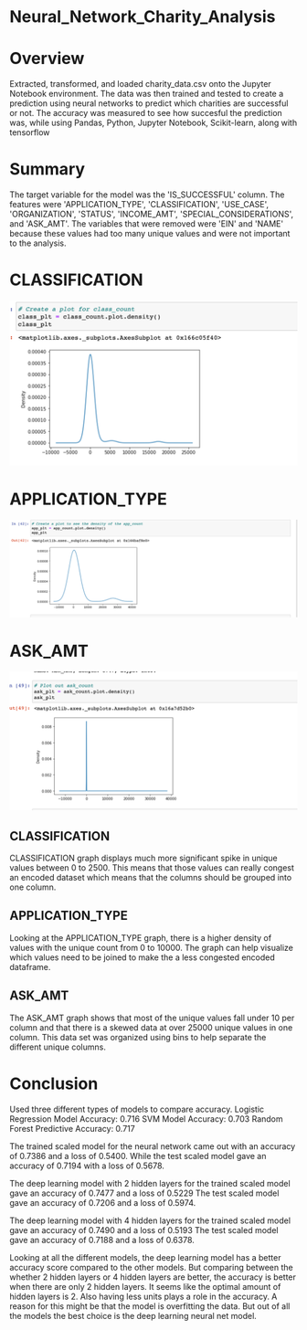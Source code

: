 # Neural_Network_Charity_Analysis


# Overview 
Extracted, transformed, and loaded charity_data.csv onto the Jupyter Notebook environment. The data was then trained and tested to create a prediction using neural networks to predict which charities are successful or not. The accuracy was measured to see how succesful the prediction was, while using Pandas, Python, Jupyter Notebook, Scikit-learn, along with tensorflow
# Summary
The target variable for the model was the 'IS_SUCCESSFUL' column. The features were 'APPLICATION_TYPE', 'CLASSIFICATION', 'USE_CASE', 'ORGANIZATION', 'STATUS', 'INCOME_AMT', 'SPECIAL_CONSIDERATIONS', and 'ASK_AMT'. The variables that were removed were 'EIN' and 'NAME' because these values had too many unique values and were not important to the analysis.
# CLASSIFICATION
![](pics/density.png)

# APPLICATION_TYPE
![](pics/density2.png)

# ASK_AMT
![](pics/density3.png)

## CLASSIFICATION
CLASSIFICATION graph displays much more significant spike in unique values between 0 to 2500. This means that those values can really congest an encoded dataset which means that the columns should be grouped into one column.
## APPLICATION_TYPE
Looking at the APPLICATION_TYPE graph, there is a higher density of values with the unique count from 0 to 10000. The graph can help visualize which values need to be joined to make the a less congested encoded dataframe.
## ASK_AMT
The ASK_AMT graph shows that most of the unique values fall under 10 per column and that there is a skewed data at over 25000 unique values in one column. This data set was organized using bins to help separate the different unique columns.
# Conclusion
Used three different types of models to compare accuracy. Logistic Regression Model Accuracy: 0.716 SVM Model Accuracy: 0.703 Random Forest Predictive Accuracy: 0.717

The trained scaled model for the neural network came out with an accuracy of 0.7386 and a loss of 0.5400. While the test scaled model gave an accuracy of 0.7194 with a loss of 0.5678.

The deep learning model with 2 hidden layers for the trained scaled model gave an accuracy of 0.7477 and a loss of 0.5229 The test scaled model gave an accuracy of 0.7206 and a loss of 0.5974.

The deep learning model with 4 hidden layers for the trained scaled model gave an accuracy of 0.7490 and a loss of 0.5193 The test scaled model gave an accuracy of 0.7188 and a loss of 0.6378.

Looking at all the different models, the deep learning model has a better accuracy score compared to the other models. But comparing between the whether 2 hidden layers or 4 hidden layers are better, the accuracy is better when there are only 2 hidden layers. It seems like the optimal amount of hidden layers is 2. Also having less units plays a role in the accuracy. A reason for this might be that the model is overfitting the data. But out of all the models the best choice is the deep learning neural net model.
